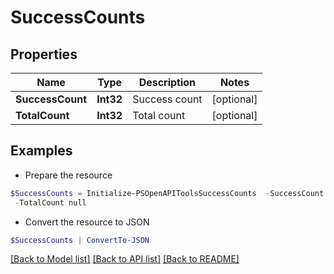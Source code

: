 # SuccessCounts
## Properties

Name | Type | Description | Notes
------------ | ------------- | ------------- | -------------
**SuccessCount** | **Int32** | Success count | [optional] 
**TotalCount** | **Int32** | Total count | [optional] 

## Examples

- Prepare the resource
```powershell
$SuccessCounts = Initialize-PSOpenAPIToolsSuccessCounts  -SuccessCount null `
 -TotalCount null
```

- Convert the resource to JSON
```powershell
$SuccessCounts | ConvertTo-JSON
```

[[Back to Model list]](../README.md#documentation-for-models) [[Back to API list]](../README.md#documentation-for-api-endpoints) [[Back to README]](../README.md)


